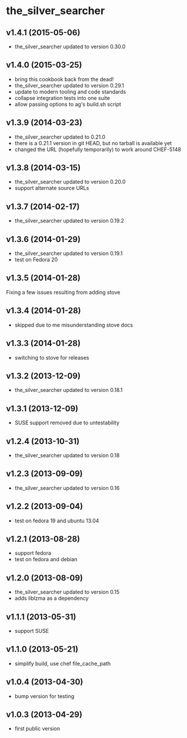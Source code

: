 the_silver_searcher
===================

v1.4.1 (2015-05-06)
-------------------
- the_silver_searcher updated to version 0.30.0

v1.4.0 (2015-03-25)
-------------------
- bring this cookbook back from the dead!
- the_silver_searcher updated to version 0.29.1
- update to modern tooling and code standards
- collapse integration tests into one suite
- allow passing options to ag's build.sh script

v1.3.9 (2014-03-23)
-------------------
- the_silver_searcher updated to 0.21.0
- there is a 0.21.1 version in git HEAD, but no tarball is available yet
- changed the URL (hopefully temporarily) to work around CHEF-5148


v1.3.8 (2014-03-15)
-------------------
- the_silver_searcher updated to version 0.20.0
- support alternate source URLs


v1.3.7 (2014-02-17)
-------------------
- the_silver_searcher updated to version 0.19.2


v1.3.6 (2014-01-29)
-------------------

- the_silver_searcher updated to version 0.19.1
- test on Fedora 20


v1.3.5 (2014-01-28)
-------------------

Fixing a few issues resulting from adding stove


v1.3.4 (2014-01-28)
-------------------
- skipped due to me misunderstanding stove docs

v1.3.3 (2014-01-28)
-------------------
- switching to stove for releases

v1.3.2 (2013-12-09)
-------------------
- the_silver_searcher updated to version 0.18.1

v1.3.1 (2013-12-09)
-------------------
- SUSE support removed due to untestability

v1.2.4 (2013-10-31)
-------------------
- the_silver_searcher updated to version 0.18

v1.2.3 (2013-09-09)
-------------------
- the_silver_searcher updated to version 0.16

v1.2.2 (2013-09-04)
-------------------
- test on fedora 19 and ubuntu 13.04

v1.2.1 (2013-08-28)
-------------------
- support fedora
- test on fedora and debian

v1.2.0 (2013-08-09)
-------------------
- the_silver_searcher updated to version 0.15
- adds liblzma as a dependency

v1.1.1 (2013-05-31)
-------------------
- support SUSE

v1.1.0 (2013-05-21)
-------------------
- simplify build, use chef file_cache_path

v1.0.4 (2013-04-30)
-------------------
- bump version for testing

v1.0.3 (2013-04-29)
-------------------
- first public version

